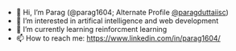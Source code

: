 - 👋 Hi, I’m Parag (@parag1604; Alternate Profile [@paragduttaiisc](https://github.com/paragduttaiisc))
- 👀 I’m interested in artifical intelligence and web development
- 🌱 I’m currently learning reinforcment learning
- 📫 How to reach me: https://www.linkedin.com/in/parag1604/
<!---
- 💞️ I’m looking to collaborate on ...
--->

<!---
parag1604/parag1604 is a ✨ special ✨ repository because its `README.md` (this file) appears on your GitHub profile.
You can click the Preview link to take a look at your changes.
--->
